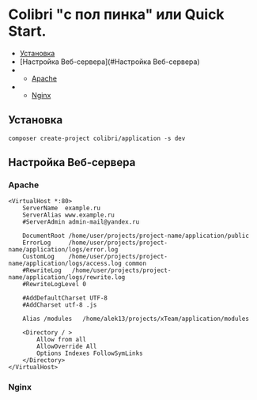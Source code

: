 Colibri "с пол пинка" или Quick Start.
======================================

- [Установка](#Установка)
- [Настройка Веб-сервера](#Настройка Веб-сервера)
- - [Apache](#Apache)
- - [Nginx](#Nginx)


Установка
---------
    
    composer create-project colibri/application -s dev
    
Настройка Веб-сервера
---------------------

### Apache

```
<VirtualHost *:80>
	ServerName  example.ru
	ServerAlias www.example.ru
	#ServerAdmin admin-mail@yandex.ru

	DocumentRoot /home/user/projects/project-name/application/public
	ErrorLog     /home/user/projects/project-name/application/logs/error.log
	CustomLog    /home/user/projects/project-name/application/logs/access.log common
	#RewriteLog   /home/user/projects/project-name/application/logs/rewrite.log
	#RewriteLogLevel 0

	#AddDefaultCharset UTF-8
	#AddCharset utf-8 .js

	Alias /modules   /home/alek13/projects/xTeam/application/modules

	<Directory / >
		Allow from all
		AllowOverride All
		Options Indexes FollowSymLinks
	</Directory>
</VirtualHost>
```

### Nginx

